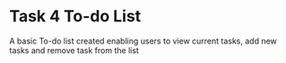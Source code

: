 # Task 4 To-do List
A basic To-do list created enabling users to view current tasks, add new tasks and remove task from the list
